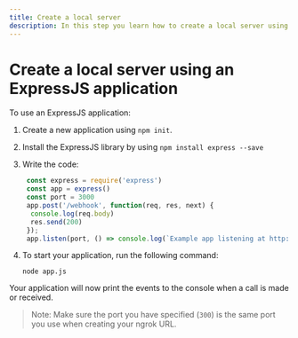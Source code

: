 ```yaml
---
title: Create a local server
description: In this step you learn how to create a local server using an ExpressJS application.
---
```


# Create a local server using an ExpressJS application

To use an ExpressJS application: 

1. Create a new application using `npm init`.
2. Install the ExpressJS library by using `npm install express --save`
3. Write the code:
    
    ```javascript
     const express = require('express')
     const app = express()
     const port = 3000
     app.post('/webhook', function(req, res, next) {
      console.log(req.body)
      res.send(200)
     });
     app.listen(port, () => console.log(`Example app listening at http://localhost:${port}`))
    ```
4. To start your application, run the following command:

    `node app.js`

Your application will now print the events to the console when a call is made or received. 

> Note: Make sure the port you have specified (`300`) is the same port you use when creating your ngrok URL.
